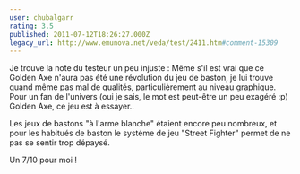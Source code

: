 ```yaml
---
user: chubalgarr
rating: 3.5
published: 2011-07-12T18:26:27.000Z
legacy_url: http://www.emunova.net/veda/test/2411.htm#comment-15309
---
```

Je trouve la note du testeur un peu injuste : Même s'il est vrai que ce Golden Axe n'aura pas été une révolution du jeu de baston, je lui trouve quand même pas mal de qualités, particulièrement au niveau graphique.
Pour un fan de l'univers (oui je sais, le mot est peut-être un peu exagéré :p) Golden Axe, ce jeu est à essayer..

Les jeux de bastons "à l'arme blanche" étaient encore peu nombreux, et pour les habitués de baston le systéme de jeu "Street Fighter" permet de ne pas se sentir trop dépaysé.

Un 7/10 pour moi !
